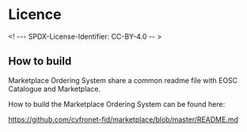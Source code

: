 # Licence

<! --- SPDX-License-Identifier: CC-BY-4.0  -- >

## How to build

Marketplace Ordering System share a common readme file with EOSC Catalogue and Marketplace. 

How to build the Marketplace Ordering System can be found here:

https://github.com/cyfronet-fid/marketplace/blob/master/README.md
